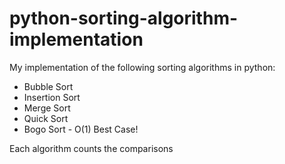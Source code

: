 # python-sorting-algorithm-implementation

My implementation of the following sorting algorithms in python:
* Bubble Sort
* Insertion Sort
* Merge Sort
* Quick Sort
* Bogo Sort - O(1) Best Case!

Each algorithm counts the comparisons 